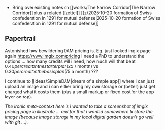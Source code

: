 - Bring over existing notes on [[works/The Narrow Corridor|The Narrow Corridor]] plus a related [[zettel]] [[z/2025-10-20 formation of Swiss confederation in 1291 for mutual defense|2025-10-20 formation of Swiss confederation in 1291 for mutual defense]]

## Papertrail

Astonished how bewildering DAM pricing is. E.g. just looked imgix page again https://www.imgix.com/pricing I need a PhD to understand the options ... how many credits will i need, how much will that be at $0.40 per credit on the starter plan ($25 / month) vs $0.30 per credit on the basic plan ($75 a month) ???

I continue to [[ideas/SimpleDAM|dream of a simple app]] where i can just upload an image and i can either bring my own storage or (better) just get charged what it costs them (plus a small markup or fixed cost for the app layer on top).

*The ironic meta-context here is i wanted to take a screenshot of imgix pricing page to illustrate ... and for that i wanted somewhere to store the image (because image storage in my local digital garden doesn't go well with git ...).*